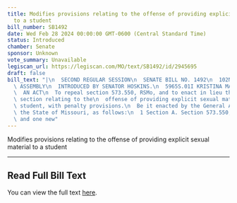 ```yaml
---
title: Modifies provisions relating to the offense of providing explicit sexual material
  to a student
bill_number: SB1492
date: Wed Feb 28 2024 00:00:00 GMT-0600 (Central Standard Time)
status: Introduced
chamber: Senate
sponsor: Unknown
vote_summary: Unavailable
legiscan_url: https://legiscan.com/MO/text/SB1492/id/2945695
draft: false
bill_text: "|\n  SECOND REGULAR SESSION\n  SENATE BILL NO. 1492\n  102ND GENERA L\
  \ ASSEMBLY\n  INTRODUCED BY SENATOR HOSKINS.\n  5965S.01I KRISTINA MARTIN, Secretary\n\
  \  AN ACT\n  To repeal section 573.550, RSMo, and to enact in lieu thereof one new\
  \ section relating to the\n  offense of providing explicit sexual material to a\
  \ student, with penalty provisions.\n  Be it enacted by the General Assembly of\
  \ the State of Missouri, as follows:\n  1 Section A. Section 573.550, RSMo, is repealed\
  \ and one new"
---
```

Modifies provisions relating to the offense of providing explicit sexual material to a student

---

## Read Full Bill Text

You can view the full text [here](https://legiscan.com/MO/text/SB1492/id/2945695).
